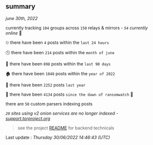 
## summary
_june 30th, 2022_

currently tracking `104` groups across `150` relays & mirrors - _`54` currently online_ 📡

⏲ there have been `4` posts within the `last 24 hours`

🕓 there have been `214` posts within the `month of june`

📅 there have been `898` posts within the `last 90 days`

🏚 there have been `1848` posts within the `year of 2022`

🚀 there have been `2252` posts `last year`

🦕 there have been `4134` posts `since the dawn of ransomwatch` 🐣

there are `50` custom parsers indexing posts

_`20` sites using v2 onion services are no longer indexed - [support.torproject.org](https://support.torproject.org/onionservices/v2-deprecation/)_

> see the project [README](https://github.com/jmousqueton/ransomwatch#readme) for backend technicals



Last update : _Thursday 30/06/2022 14:46:43 (UTC)_

